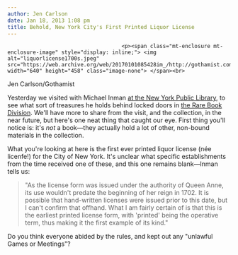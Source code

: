 ```yaml
---
author: Jen Carlson
date: Jan 18, 2013 1:08 pm
title: Behold, New York City's First Printed Liquor License
---
```


	
										<p><span class="mt-enclosure mt-enclosure-image" style="display: inline;"> <img alt="liquorlicense1700s.jpeg" src="https://web.archive.org/web/20170101085428im_/http://gothamist.com/attachments/arts_jen/liquorlicense1700s.jpeg" width="640" height="458" class="image-none"> </span><br>
<span class="photo_caption">Jen Carlson/Gothamist</span></p>

<p>Yesterday we visited with Michael Inman <a href="https://web.archive.org/web/20170101085428/http://www.nypl.org/locations/schwarzman/brooke-russell-astor-reading-room/rare-books-division">at the New York Public Library</a>, to see what sort of treasures he holds behind locked doors in <a href="https://web.archive.org/web/20170101085428/http://gothamist.com/2009/08/10/rare_books_collection.php#photo-1">the Rare Book Division</a>. We&apos;ll have more to share from the visit, and the collection, in the near future, but here&apos;s one neat thing that caught our eye. First thing you&apos;ll notice is: it&apos;s <em>not</em> a book&#x2014;they actually hold a lot of other, non-bound materials in the collection. </p>

<p>What you&apos;re looking at here is the first ever printed liquor license (n&#xE9;e licenfe!) for the City of New York. It&apos;s unclear what specific establishments from the time received one of these, and this one remains blank&#x2014;Inman tells us:</p><blockquote>&quot;As the license form was issued under the authority of Queen Anne, its use wouldn&apos;t predate the beginning of her reign in 1702.  It is possible that hand-written licenses were issued prior to this date, but I can&apos;t confirm that offhand.  What I am fairly certain of is that this is the earliest printed license form, with &apos;printed&apos; being the operative term, thus making it the first example of its kind.&quot;</blockquote>Do you think everyone abided by the rules, and kept out any &quot;unlawful Games or Meetings&quot;?<p></p>					
										
									
				